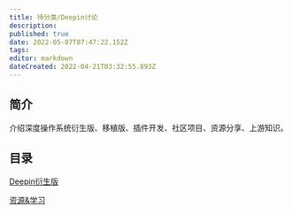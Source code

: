 ```yaml
---
title: 待分类/Deepin讨论
description: 
published: true
date: 2022-05-07T07:47:22.152Z
tags: 
editor: markdown
dateCreated: 2022-04-21T03:32:55.893Z
---
```


## 简介
介绍深度操作系统衍生版、移植版、插件开发、社区项目、资源分享、上游知识。

## 目录

[Deepin衍生版](Deepin衍生版)

[资源&学习](资源%26学习)